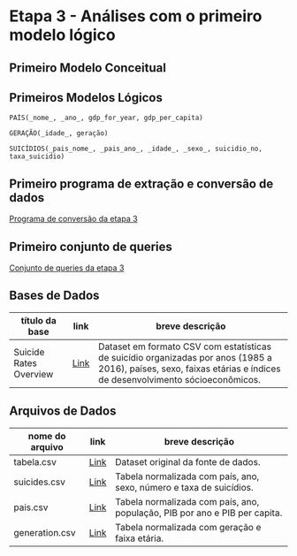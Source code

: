 # Etapa 3 - Análises com o primeiro modelo lógico

## Primeiro Modelo Conceitual

## Primeiros Modelos Lógicos

~~~
PAÍS(_nome_, _ano_, gdp_for_year, gdp_per_capita)

GERAÇÃO(_idade_, geração)

SUICÍDIOS(_pais_nome_, _pais_ano_, _idade_, _sexo_, suicidio_no, taxa_suicidio)
~~~

## Primeiro programa de extração e conversão de dados

[Programa de conversão da etapa 3](../stage03/src)

## Primeiro conjunto de queries

[Conjunto de queries da etapa 3](../stage03/notebook)

## Bases de Dados

título da base | link | breve descrição
----- | ----- | -----
| Suicide Rates Overview | [Link](https://www.kaggle.com/russellyates88/suicide-rates-overview-1985-to-2016) | Dataset em formato CSV com estatísticas de suicídio organizadas por anos (1985 a 2016), países, sexo, faixas etárias e índices de desenvolvimento sócioeconômicos. |

## Arquivos de Dados

nome do arquivo | link | breve descrição
----- | ----- | -----
| tabela.csv | [Link](../stage03/tabela.csv) | Dataset original da fonte de dados. |
| suicides.csv | [Link](../stage03/suicides.csv) | Tabela normalizada com país, ano, sexo, número e taxa de suicídios. |
| pais.csv | [Link](../stage03/pais.csv) | Tabela normalizada com país, ano, população, PIB por ano e PIB per capita. |
| generation.csv | [Link](../stage03/generation.csv) | Tabela normalizada com geração e faixa etária. |